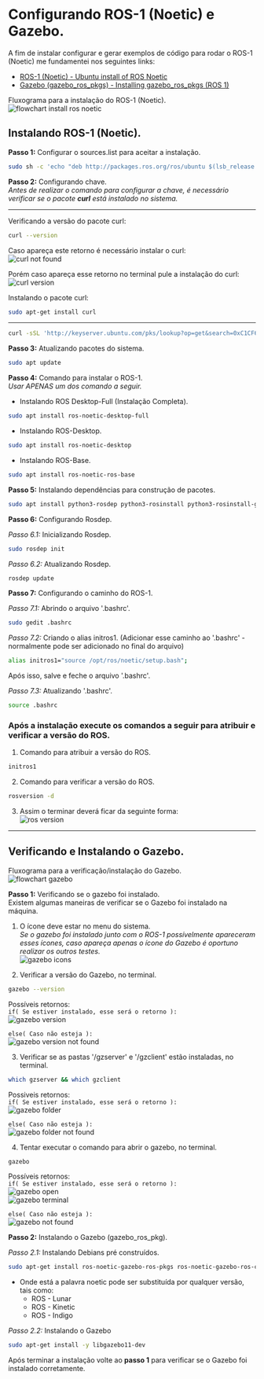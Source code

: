 # Configurando ROS-1 (Noetic) e Gazebo.
A fim de instalar configurar e gerar exemplos de código para rodar o ROS-1 (Noetic) me fundamentei nos seguintes links:

* [ROS-1 (Noetic) - Ubuntu install of ROS Noetic](http://wiki.ros.org/noetic/Installation/Ubuntu)
* [Gazebo (gazebo_ros_pkgs) - Installing gazebo_ros_pkgs (ROS 1)](http://gazebosim.org/tutorials?tut=ros_installing&cat=connect_ros)

Fluxograma para a instalação do ROS-1 (Noetic). </br>
![flowchart install ros noetic](/images/flowchart_install_ros_noetic.png)

## Instalando ROS-1 (Noetic).
**Passo 1:** Configurar o sources.list para aceitar a instalação.
```bash
sudo sh -c 'echo "deb http://packages.ros.org/ros/ubuntu $(lsb_release -sc) main" > /etc/apt/sources.list.d/ros-latest.list'
```

**Passo 2:** Configurando chave. <br/>
*Antes de realizar o comando para configurar a chave, é necessário verificar se o pacote **curl** está instalado no sistema.*

---
Verificando a versão do pacote curl:
```bash
curl --version
```
Caso apareça este retorno é necessário instalar o curl: <br/>
![curl not found](/images/ros-noetic/curl_not_found.png)

Porém caso apareça esse retorno no terminal pule a instalação do curl: <br/>
![curl version](/images/ros-noetic/curl_version.png)

Instalando o pacote curl:
```bash
sudo apt-get install curl
```
---

```bash
curl -sSL 'http://keyserver.ubuntu.com/pks/lookup?op=get&search=0xC1CF6E31E6BADE8868B172B4F42ED6FBAB17C654' | sudo apt-key add -
```

**Passo 3:** Atualizando pacotes do sistema.
```bash
sudo apt update
```

**Passo 4:** Comando para instalar o ROS-1. <br/>
*Usar APENAS um dos comando a seguir.*

* Instalando ROS Desktop-Full (Instalação Completa).
```bash
sudo apt install ros-noetic-desktop-full
```

* Instalando ROS-Desktop.
```bash
sudo apt install ros-noetic-desktop
```

* Instalando ROS-Base.
```bash
sudo apt install ros-noetic-ros-base
```

**Passo 5:** Instalando dependências para construção de pacotes.
```bash
sudo apt install python3-rosdep python3-rosinstall python3-rosinstall-generator python3-wstool build-essential
```

**Passo 6:** Configurando Rosdep.

*Passo 6.1:* Inicializando Rosdep.
```bash
sudo rosdep init
```

*Passo 6.2:* Atualizando Rosdep.
```bash
rosdep update
```

**Passo 7:** Configurando o caminho do ROS-1.

*Passo 7.1:* Abrindo o arquivo '.bashrc'.
```bash
sudo gedit .bashrc
```

*Passo 7.2:* Criando o alias initros1.
(Adicionar esse caminho ao '.bashrc' - normalmente pode ser adicionado no final do arquivo)
```bash
alias initros1="source /opt/ros/noetic/setup.bash";
```
Após isso, salve e feche o arquivo '.bashrc'.

*Passo 7.3:* Atualizando '.bashrc'.
```bash
source .bashrc
```

### Após a instalação execute os comandos a seguir para atribuir e verificar a versão do ROS. <br/>
1. Comando para atribuir a versão do ROS.
```bash
initros1
```
2. Comando para verificar a versão do ROS.
```bash
rosversion -d
```
3. Assim o terminar deverá ficar da seguinte forma: <br/>
![ros version](/images/ros-noetic/ros_version.png)

---
## Verificando e Instalando o Gazebo.
Fluxograma para a verificação/instalação do Gazebo. </br>
![flowchart gazebo](/images/flowchart_gazebo.png)

**Passo 1:** Verificando se o gazebo foi instalado. <br/>
Existem algumas maneiras de verificar se o Gazebo foi instalado na máquina.

1. O ícone deve estar no menu do sistema. <br/>
*Se o gazebo foi instalado junto com o ROS-1 possívelmente apareceram esses ícones, caso apareça apenas o ícone do Gazebo é oportuno realizar os outros testes.* <br/>
![gazebo icons](/images/gazebo/gazebo_icon.png)

2. Verificar a versão do Gazebo, no terminal.
```bash
gazebo --version
```
Possíveis retornos: <br/>
```if( Se estiver instalado, esse será o retorno ):``` <br/>
![gazebo version](/images/gazebo/gazebo_version.png)

```else( Caso não esteja ):``` <br/>
![gazebo version not found](/images/gazebo/gazebo_version_not_found.png)

3. Verificar se as pastas '/gzserver' e '/gzclient' estão instaladas, no terminal. 
```bash
which gzserver && which gzclient
```
Possiveis retornos: <br/>
```if( Se estiver instalado, esse será o retorno ):``` <br/>
![gazebo folder](/images/gazebo/gazebo_folder.png)

```else( Caso não esteja ):``` <br/>
![gazebo folder not found](/images/gazebo/gazebo_folder_not_found.png)

4. Tentar executar o comando para abrir o gazebo, no terminal.
```bash
gazebo
```
Possíveis retornos: <br/>
```if( Se estiver instalado, esse será o retorno ):``` <br/>
![gazebo open](/images/gazebo/gazebo.png) <br/>
![gazebo terminal](/images/gazebo/gazebo_terminal.png)

```else( Caso não esteja ):``` <br/>
![gazebo not found](/images/gazebo/gazebo_not_found.png)

**Passo 2:** Instalando o Gazebo (gazebo_ros_pkg).

*Passo 2.1:* Instalando Debians pré construídos.
```bash
sudo apt-get install ros-noetic-gazebo-ros-pkgs ros-noetic-gazebo-ros-control
```
* Onde está a palavra noetic pode ser substituída por qualquer versão, tais como:
    * ROS - Lunar
    * ROS - Kinetic
    * ROS - Indigo

*Passo 2.2:* Instalando o Gazebo
```bash
sudo apt-get install -y libgazebo11-dev
```
Após terminar a instalação volte ao **passo 1** para verificar se o Gazebo foi instalado corretamente.
